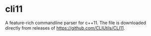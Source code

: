 # cli11

A feature-rich commandline parser for c++11. The file is downloaded directly
from releases of https://github.com/CLIUtils/CLI11.
